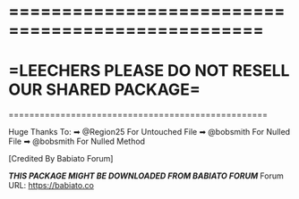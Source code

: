 ==================================================
==================================================
=LEECHERS PLEASE DO NOT RESELL OUR SHARED PACKAGE=
==================================================
==================================================

Huge Thanks To:
➡ @Region25 For Untouched File
➡ @bobsmith For Nulled File
➡ @bobsmith For Nulled Method

[Credited By Babiato Forum]

***THIS PACKAGE MIGHT BE DOWNLOADED FROM BABIATO FORUM***
Forum URL: https://babiato.co
